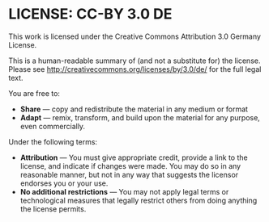 # LICENSE: CC-BY 3.0 DE

This work is licensed under the Creative Commons Attribution 3.0 Germany 
License.

This is a human-readable summary of (and not a substitute for) the license.
Please see http://creativecommons.org/licenses/by/3.0/de/ for the full legal 
text.

You are free to:

* **Share** — copy and redistribute the material in any medium or format
* **Adapt** — remix, transform, and build upon the material for any purpose,
  even commercially.

Under the following terms:

* **Attribution** — You must give appropriate credit, provide a link to the
  license, and indicate if changes were made. You may do so in any reasonable
  manner, but not in any way that suggests the licensor endorses you or your
  use.
* **No additional restrictions** — You may not apply legal terms or
  technological measures that legally restrict others from doing anything the
  license permits.
